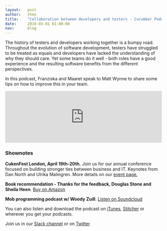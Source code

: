 ```yaml
---
layout:   post
author:   theo
title:    "Collaboration between developers and testers - Cucumber Podcast"
date:     2018-03-01 01:00:00
nav:      blog
---
```


The history of testers and developers working together is a bumpy road. Throughout the evolution of software development, testers have struggled to be treated as equals and developers have lacked the understanding of why they should care. Yet some teams do it well - both roles have a good experience and the resulting software benefits from the different perspectives. 

In this podcast, Franziska and Maaret speak to Matt Wynne to share some tips on how to improve this in your team.

<iframe width="100%" height="166" scrolling="no" frameborder="no" allow="autoplay" src="https://w.soundcloud.com/player/?url=https%3A//api.soundcloud.com/tracks/407073783&color=%2300cc11&auto_play=false&hide_related=false&show_comments=true&show_user=true&show_reposts=false&show_teaser=true"></iframe>

### Shownotes

**CukenFest London, April 19th-20th.** Join us for our annual conference focused on building stronger ties between business and IT. Keynotes from Dan North and Ulrika Malmgren. More details on our [event page.](http://cukenfest.cucumber.io/)

**Book recommendation - Thanks for the feedback, Douglas Stone and Sheila Heen**. [Buy on Amazon](https://www.amazon.com/Thanks-Feedback-Science-Receiving-Well/dp/0670014664)

**Mob programming podcast w/ Woody Zuill**. [Listen on Soundcloud](https://soundcloud.com/cucumber-podcast/mob-programming)


You can also listen and download the podcast on [iTunes](https://itunes.apple.com/gb/podcast/cucumber-podcast-rss/id1078896635), [Stitcher](http://www.stitcher.com/s?fid=81999&refid=stpr) or wherever you get your podcasts. 

Join us in our [Slack channel](https://cucumber.io/support#slack) or on [Twitter](https://twitter.com/cucumberbdd)
